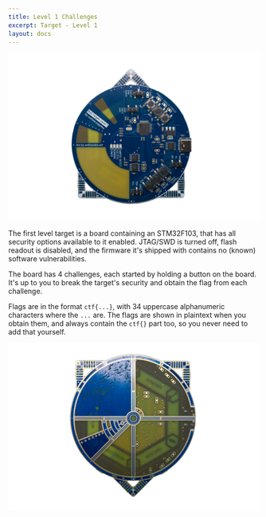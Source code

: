 ```yaml
---
title: Level 1 Challenges
excerpt: Target - Level 1
layout: docs
---
```


![](/images/target_back.png)

The first level target is a board containing an STM32F103, that has all security options available to it enabled. JTAG/SWD is turned off, flash readout is disabled, and the firmware it's shipped with contains no (known) software vulnerabilities.

The board has 4 challenges, each started by holding a button on the board. It's up to you to break the target's security and obtain the flag from each challenge.

Flags are in the format `ctf{...}`, with 34 uppercase alphanumeric characters where the `...` are. The flags are shown in plaintext when you obtain them, and always contain the `ctf{}` part too, so you never need to add that yourself.

![](/images/target_front.png)
